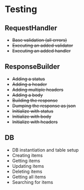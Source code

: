 # Testing #

## RequestHandler ##

* ~~Base validation (all errors)~~
* ~~Executing an added validator~~
* ~~Executing an added handler~~

## ResponseBuilder ##

* ~~Adding a status~~
* ~~Adding a header~~
* ~~Adding multiple headers~~
* ~~Adding a body~~
* ~~Building the response~~
* ~~Dumping the response as json~~
* ~~Initialize with status~~
* ~~Initialize with body~~
* ~~Initialize with headers~~

## DB ##

* DB instantiation and table setup
* Creating items
* Getting items
* Updating items
* Deleting items
* Getting all items
* Searching for items
